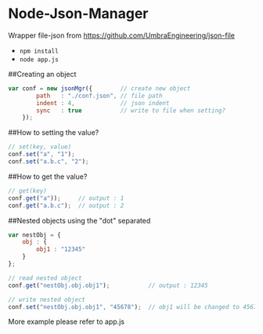 Node-Json-Manager
==============
Wrapper file-json from https://github.com/UmbraEngineering/json-file

* `npm install`
* `node app.js`

##Creating an object
```javascript
var conf = new jsonMgr({        // create new object
        path   : "./conf.json", // file path
        indent : 4,             // json indent
        sync   : true           // write to file when setting?
    });
```

##How to setting the value?
```javascript
// set(key, value)
conf.set("a", "1");
conf.set("a.b.c", "2");
```

##How to get the value?
```javascript
// get(key)
conf.get("a"));     // output : 1
conf.get("a.b.c");  // output : 2      
```

##Nested objects using the "dot" separated
```javascript
var nestObj = {
    obj : {
        obj1 : "12345"
    }
};

// read nested object
conf.get("nestObj.obj.obj1");           // output : 12345

// write nested object
conf.set("nestObj.obj.obj1", "45678");  // obj1 will be changed to 45678
```

More example please refer to app.js
